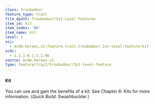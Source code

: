 ```yaml
---
class: troubadour
feature_type: trait
file_dpath: Troubadour/1st-Level Features
item_id: kit
item_index: '06'
item_name: Kit
level: 1
scc:
  - mcdm.heroes.v1:feature.trait.troubadour.1st-level-feature:kit
scdc:
  - 1.1.1:6.1.3.1:06
source: mcdm.heroes.v1
type: feature/trait/troubadour/1st-level-feature
---
```


#### Kit

You can use and gain the benefits of a kit. See Chapter 6: Kits for more information. (*Quick Build:* Swashbuckler.)
